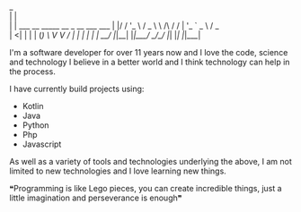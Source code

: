   _                                         
 | |                                        
 | | ___ __   _____      __  _ __ ___   ___ 
 | |/ / '_ \ / _ \ \ /\ / / | '_ ` _ \ / _ \
 |   <| | | | (_) \ V  V /  | | | | | |  __/
 |_|\_\_| |_|\___/ \_/\_/   |_| |_| |_|\___|
                                            
                                            
I'm a software developer for over 11 years now and I love the code, science and technology I believe in a better world
and I think technology can help in the process.

I have currently build projects using:

- Kotlin
- Java
- Python
- Php
- Javascript

As well as a variety of tools and technologies underlying the above, I am not limited to new technologies and I love learning new things.

❝Programming is like Lego pieces, you can create incredible things, just a little imagination and perseverance is enough❞

